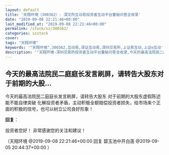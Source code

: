 ```yaml
---
layout: default
title: '天翔环境（300362）- 深交所互动易投资者互动平台董秘问答全收录'
date: "2019-09-08 22:21:46+00:00"
last_modified_at: "2019-09-08 22:21:46+00:00"
permalink: /stock/sz/300362/
categories: szstock
cover: 
tags: "天翔环境"
keywords: '"天翔环境",300362,互动易,深证互动易,深圳交易所,上证易互动,上证e互动'
description: '"天翔环境-深圳交易所投资者互动平台董秘问答全收录,今天的最高法院民二庭庭长发言刷屏，请转告大股东 对于前期的大股东虚假陈述能不能自律突破 化解投资者矛盾，主动积极全额赔偿投资者损失，给市场来个正面的积极的信号，也可以树立公司良好形象！"'
---
```


## 今天的最高法院民二庭庭长发言刷屏，请转告大股东对于前期的大股...

今天的最高法院民二庭庭长发言刷屏，请转告大股东 对于前期的大股东虚假陈述能不能自律突破 化解投资者矛盾，主动积极全额赔偿投资者损失，给市场来个正面的积极的信号，也可以树立公司良好形象！

**回复**：

投资者您好！
非常感谢您的关注和建议！ 

（天翔环境  @2019-09-08 22:21:46+00:00 回复 碧玉池中开白莲  @2019-09-05 20:44:37+00:00 ）

